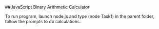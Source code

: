 ##JavaScript Binary Arithmetic Calculator

To run program, launch node.js and type (node Task1) in the parent folder, follow the prompts to do calculations.